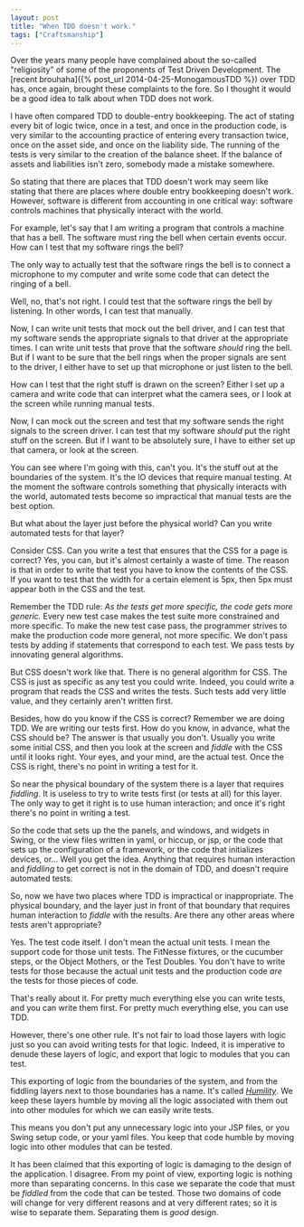```yaml
---
layout: post
title: "When TDD doesn't work."
tags: ["Craftsmanship"]
---
```

Over the years many people have complained about the so-called "religiosity" of some of the proponents of Test Driven Development.  The [recent brouhaha]({% post_url 2014-04-25-MonogamousTDD %}) over TDD has, once again, brought these complaints to the fore.  So I thought it would be a good idea to talk about when TDD does not work.

I have often compared TDD to double-entry bookkeeping.  The act of stating every bit of logic twice, once in a test, and once in the production code, is very similar to the accounting practice of entering every transaction twice, once on the asset side, and once on the liability side.  The running of the tests is very similar to the creation of the balance sheet.  If the balance of assets and liabilities isn't zero, somebody made a mistake somewhere.

So stating that there are places that TDD doesn't work may seem like stating that there are places where double entry bookkeeping doesn't work.  However, software is different from accounting in one critical way: software controls machines that physically interact with the world.  

For example, let's say that I am writing a program that controls a machine that has a bell.  The software must ring the bell when certain events occur.  How can I test that my software rings the bell?

The only way to actually test that the software rings the bell is to connect a microphone to my computer and write some code that can detect the ringing of a bell.  

Well, no, that's not right.  I could test that the software rings the bell by listening.  In other words, I can test that manually.  

Now, I can write unit tests that mock out the bell driver, and I can test that my software sends the appropriate signals to that driver at the appropriate times.  I can write unit tests that prove that the software _should_ ring the bell.  But if I want to be sure that the bell rings when the proper signals are sent to the driver, I either have to set up that microphone or just listen to the bell. 

How can I test that the right stuff is drawn on the screen?  Either I set up  a camera and write code that can interpret what the camera sees, or I look at the screen while running manual tests.  

Now, I can mock out the screen and test that my software sends the right signals to the screen driver.  I can test that my software _should_ put the right stuff on the screen.  But if I want to be absolutely sure, I have to either set up that camera, or look at the screen.

You can see where I'm going with this, can't you.  It's the stuff out at the boundaries of the system.  It's the IO devices that require manual testing.  At the moment the software controls something that physically interacts with the world, automated tests become so impractical that manual tests are the best option.

But what about the layer just before the physical world?  Can you write automated tests for that layer? 

Consider CSS.  Can you write a test that ensures that the CSS for a page is correct?  Yes, you can, but it's almost certainly a waste of time.  The reason is that in order to write that test you have to know the contents of the CSS.  If you want to test that the width for a certain element is 5px, then 5px must appear both in the CSS and the test.

Remember the TDD rule: _As the tests get more specific, the code gets more generic._  Every new test case makes the test suite more constrained and more specific.  To make the new test case pass, the programmer strives to make the production code more general, not more specific.  We don't pass tests by adding if statements that correspond to each test.  We pass tests by innovating general algorithms.

But CSS doesn't work like that.  There is no general algorithm for CSS.  The CSS is just as specific as any test you could write.  Indeed, you could write a program that reads the CSS and writes the tests.  Such tests add very little value, and they certainly aren't written first.

Besides, how do you know if the CSS is correct?  Remember we are doing TDD.  We are writing our tests first.  How do you know, in advance, what the CSS should be?  The answer is that usually you don't.  Usually you write some initial CSS, and then you look at the screen and _fiddle_ with the CSS until it looks right.  Your eyes, and your mind, are the actual test.  Once the CSS is right, there's no point in writing a test for it.

So near the physical boundary of the system there is a layer that requires _fiddling_.  It is useless to try to write tests first (or tests at all) for this layer.  The only way to get it right is to use human interaction; and once it's right there's no point in writing a test.

So the code that sets up the the panels, and windows, and widgets in Swing, or the view files written in yaml, or hiccup, or jsp, or the code that sets up the configuration of a framework, or the code that initializes devices, or...  Well you get the idea.  Anything that requires human interaction and _fiddling_ to get correct is not in the domain of TDD, and doesn't require automated tests.   

So, now we have two places where TDD is impractical or inappropriate.  The physical boundary, and the layer just in front of that boundary that requires human interaction to _fiddle_ with the results.  Are there any other areas where tests aren't appropriate?

Yes.  The test code itself.  I don't mean the actual unit tests.  I mean the support code for those unit tests.  The FitNesse fixtures, or the cucumber steps, or the Object Mothers, or the Test Doubles.  You don't have to write tests for those because the actual unit tests and the production code _are_ the tests for those pieces of code.  

That's really about it.  For pretty much everything else you can write tests, and you can write them first.  For pretty much everything else, you can use TDD. 

However, there's one other rule.  It's not fair to load those layers with logic just so you can avoid writing tests for that logic.  Indeed, it is imperative to denude these layers of logic, and export that logic to modules that you can test.

This exporting of logic from the boundaries of the system, and from the fiddling layers next to those boundaries has a name.  It's called _[Humility](http://xunitpatterns.com/Humble%20Object.html)_.   We keep these layers humble by moving all the logic associated with them out into other modules for which we can easily write tests.  

This means you don't put any unnecessary logic into your JSP files, or you Swing setup code, or your yaml files.  You keep that code humble by moving logic into other modules that can be tested.

It has been claimed that this exporting of logic is damaging to the design of the application.  I disagree.  From my point of view, exporting logic is nothing more than separating concerns.  In this case we separate the code that must be _fiddled_ from the code that can be tested.  Those two domains of code will change for very different reasons and at very different rates; so it is wise to separate them.  Separating them is _good_ design.



